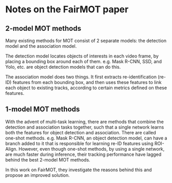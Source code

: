 # Notes on the FairMOT paper

## 2-model MOT methods
Many existing methods for MOT consist of 2 separate models: the detection model and the association model.  

The detection model locates objects of interests in each video frame, by placing a bounding box around each of them.  e.g. Mask R-CNN, SSD, and Yolo, etc. are object detection models that can do this.

The association model does two things.  It first extracts re-identification (re-ID) features from each bounding box, and then uses these features to link each object to existing tracks, according to certain metrics defined on these features.  

## 1-model MOT methods
With the advent of multi-task learning, there are methods that combine the detection and association tasks together, such that a single network learns both the features for object detection and association.  There are called one-shot methods.  e.g. Mask R-CNN, an object detection model, can have a branch added to it that is responsible for learning re-ID features using ROI-Align.  However, even though one-shot methods, by using a single network, are much faster during inference, their tracking performance have lagged behind the best 2-model MOT methods.  

In this work on FairMOT, they investigate the reasons behind this and propose an improved solution. 
